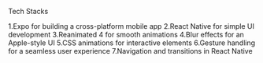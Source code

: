 Tech Stacks


1.Expo for building a cross-platform mobile app
2.React Native for simple UI development
3.Reanimated 4 for smooth animations
4.Blur effects for an Apple-style UI
5.CSS animations for interactive elements
6.Gesture handling for a seamless user experience
7.Navigation and transitions in React Native
